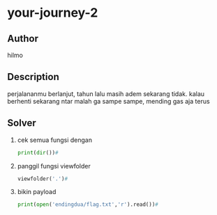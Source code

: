 # your-journey-2

## Author
hilmo

## Description
perjalananmu berlanjut, tahun lalu masih adem sekarang tidak. kalau berhenti sekarang ntar malah ga sampe sampe, mending gas aja terus

## Solver
1. cek semua fungsi dengan
   ```python
   print(dir())#
   ```
2. panggil fungsi viewfolder
   ```python
   viewfolder('.')#
   ```
3. bikin payload
   ```python
   print(open('endingdua/flag.txt','r').read())#
   ```
